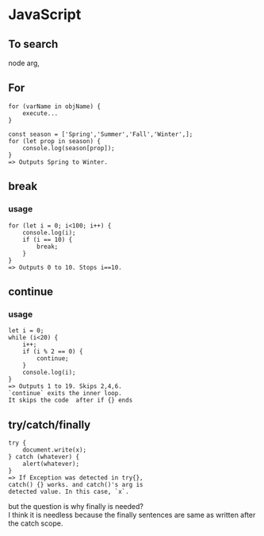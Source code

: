 # JavaScript
## To search
node arg,

## For
```
for (varName in objName) {
    execute...
}
```
```
const season = ['Spring','Summer','Fall','Winter',];
for (let prop in season) {
    console.log(season[prop]);
}
=> Outputs Spring to Winter.
```
## break
### usage
```
for (let i = 0; i<100; i++) {
    console.log(i);
    if (i == 10) {
        break;
    }
}
=> Outputs 0 to 10. Stops i==10.
```
## continue
### usage
```
let i = 0;
while (i<20) {
    i++;
    if (i % 2 == 0) {
        continue;
    }
    console.log(i);
}
=> Outputs 1 to 19. Skips 2,4,6. 
`continue` exits the inner loop.  
It skips the code  after if {} ends  
```

## try/catch/finally
```
try {
    document.write(x);
} catch (whatever) {
    alert(whatever);
}
=> If Exception was detected in try{},  
catch() {} works. and catch()'s arg is  
detected value. In this case, `x`. 
```
but the question is why finally is needed?  
I think it is needless because the finally sentences are same as written after the catch scope.  


